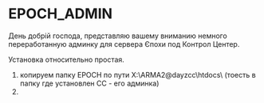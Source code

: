EPOCH_ADMIN
===========

День добрій господа, представляю вашему вниманию немного переработанную админку для сервера Єпохи под Контрол Центер.

Установка относительно простая.

1. копируем папку EPOCH по пути Х:\ARMA2\@dayzcc\htdocs\ (тоесть в папку где установлен СС - его админка)
2. 
